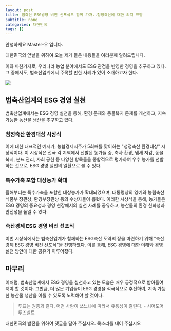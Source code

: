 ```yaml
---
layout: post
title: 범축산 ESG경영 비전 선포식도 함께 가져..청정축산에 대한 의지 표명
subtitle: none
categories: 대한민국
tags: []
---
```


안녕하세요 Master-우 입니다.

대한민국의 앞날을 위하여 오늘 제가 들은 내용들을 여러분께 알려드립니다.



이와 마찬가지로, 우리나라 농업 분야에서도 ESG 관점을 반영한 경영을 추구하고 있다. 그 중에서도, 범축산업계에서 주목할 만한 사례가 있어 소개하고자 한다.



![](https://source.unsplash.com/800x450/?luxury)

##  범축산업계의 ESG 경영 실천

범축산업계에서는 ESG 경영 실천을 통해, 환경 문제와 동물복지 문제를 개선하고, 지속 가능한 농산물 생산을 추구하고 있다.

### 청정축산 환경대상 시상식

이에 대한 대표적인 예시가, 농협경제지주가 5회째를 맞이하는 "청정축산 환경대상" 시상식이다. 이 시상식은 전국 각 지역에서 선발된 농가들 중, 축사 환경, 냄새 저감, 동물 복지, 분뇨 관리, 사회 공헌 등 다양한 항목들을 종합적으로 평가하여 우수 농가를 선발하는 것으로, ESG 경영 실천의 일환으로 볼 수 있다.

### 특수가축 포함 대상농가 확대

올해부터는 특수가축을 포함한 대상농가가 확대되었으며, 대통령상의 영예와 농림축산식품부 장관상, 환경부장관상 등의 수상자들이 뽑혔다. 이러한 시상식을 통해, 농가들은 ESG 경영의 중요성과 경영 현장에서의 실천 사례를 공유하고, 농산물의 환경 친화성과 안전성을 높일 수 있다.

### 축산경제 ESG 경영 비전 선포식

이번 시상식에서는 범축산업계가 함께하는 ESG축산 도약의 장을 마련하기 위해 "축산경제 ESG 경영 비전 선포식"을 진행하였다. 이를 통해, ESG 경영에 대한 이해와 경영 실천 방안에 대한 공유가 이루어졌다.

## 마무리

이처럼, 범축산업계에서 ESG 경영을 실천하고 있는 모습은 매우 긍정적으로 받아들여져야 할 것이다. 그만큼, 더 많은 기업들이 ESG 경영을 적극적으로 추진하여, 지속 가능한 농산물 생산을 이룰 수 있도록 노력해야 할 것이다.


> 투표는 권총과 같다. 어떤 사람이 쓰느냐에 따라서 유용성이 갈린다. - 시어도어 루즈벨트

대한민국의 발전을 위하여 댓글을 달아 주십시오. 목소리를 내어 주십시오
